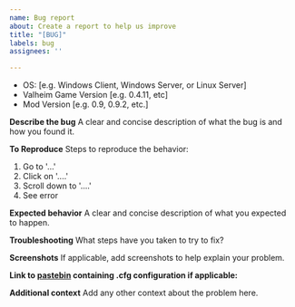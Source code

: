 ```yaml
---
name: Bug report
about: Create a report to help us improve
title: "[BUG]"
labels: bug
assignees: ''

---
```


- OS: [e.g. Windows Client, Windows Server, or Linux Server]
- Valheim Game Version [e.g. 0.4.11, etc]
 - Mod Version [e.g. 0.9, 0.9.2, etc.]

**Describe the bug**
A clear and concise description of what the bug is and how you found it.

**To Reproduce**
Steps to reproduce the behavior:
1. Go to '...'
2. Click on '....'
3. Scroll down to '....'
4. See error

**Expected behavior**
A clear and concise description of what you expected to happen.

**Troubleshooting**
What steps have you taken to try to fix?

**Screenshots**
If applicable, add screenshots to help explain your problem.

**Link to [pastebin](https://pastebin.com) containing .cfg configuration if applicable:**

**Additional context**
Add any other context about the problem here.
